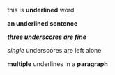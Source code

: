 this is __underlined__ word

__an underlined sentence__

___three underscores are fine___

_single_ underscores are left alone

__multiple__ underlines in a __paragraph__